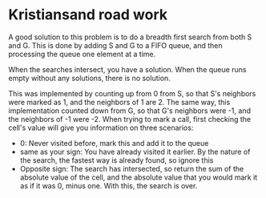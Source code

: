 # Kristiansand road work

A good solution to this problem is to do a breadth first search from both S and G.
This is done by adding S and G to a FIFO queue, and then processing the queue one element at a time.

When the searches intersect, you have a solution. When the queue runs empty without any solutions, there is no solution.

This was implemented by counting up from 0 from S, so that S's neighbors were marked as 1, and the neighbors of 1 are 2.
The same way, this implementation counted down from G, so that G's neighbors were -1, and the neighbors of -1 were -2.
When trying to mark a call, first checking the cell's value will give you information on three scenarios:
* 0: Never visited before, mark this and add it to the queue
* same as your sign: You have already visited it earlier. By the nature of the search, the fastest way is already found, so ignore this
* Opposite sign: The search has intersected, so return the sum of the absolute value of the cell, and the absolute value that you would mark it as if it was 0, minus one. With this, the search is over.

